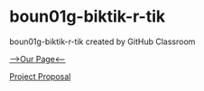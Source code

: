 # boun01g-biktik-r-tik
boun01g-biktik-r-tik created by GitHub Classroom


[-->Our Page<--](https://pjournal.github.io/boun01g-biktik-r-tik/)

[Project Proposal](https://pjournal.github.io/boun01g-biktik-r-tik/Project-Proposal.html)
